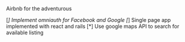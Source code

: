 Airbnb for the adventurous

[*] Implement omniauth for Facebook and Google
[*] Single page app implemented with react and rails
[*] Use google maps API to search for available listing
 
